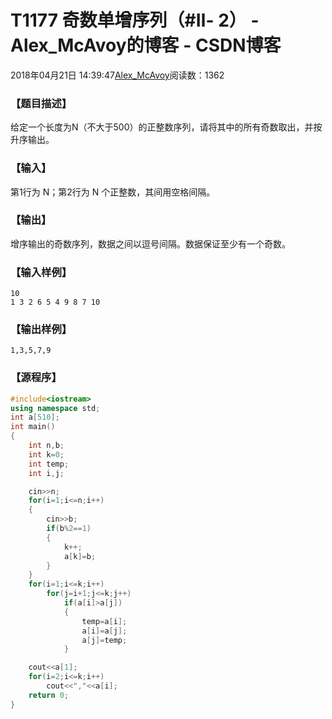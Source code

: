 # T1177 奇数单增序列（#Ⅱ- 2） - Alex_McAvoy的博客 - CSDN博客





2018年04月21日 14:39:47[Alex_McAvoy](https://me.csdn.net/u011815404)阅读数：1362








### 【题目描述】

给定一个长度为N（不大于500）的正整数序列，请将其中的所有奇数取出，并按升序输出。

### 【输入】

第1行为 N；第2行为 N 个正整数，其间用空格间隔。

### 【输出】

增序输出的奇数序列，数据之间以逗号间隔。数据保证至少有一个奇数。

### 【输入样例】

```
10
1 3 2 6 5 4 9 8 7 10
```

### 【输出样例】
`1,3,5,7,9`
### 【源程序】

```cpp
#include<iostream>
using namespace std;
int a[510];
int main()
{
    int n,b;
    int k=0;
    int temp;
    int i,j;

    cin>>n;
    for(i=1;i<=n;i++)
    {
        cin>>b;
        if(b%2==1)
        {
            k++;
            a[k]=b;
        }
    }
    for(i=1;i<=k;i++)
        for(j=i+1;j<=k;j++)
            if(a[i]>a[j])
            {
                temp=a[i];
                a[i]=a[j];
                a[j]=temp;
            }

    cout<<a[1];
    for(i=2;i<=k;i++)
        cout<<","<<a[i];
    return 0;
}
```





